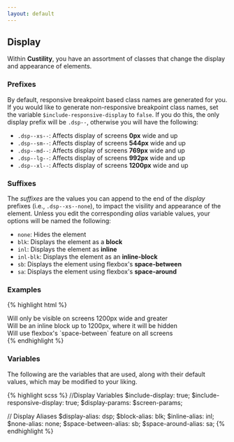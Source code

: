 ```yaml
---
layout: default
---
```


## Display

Within **Custility**, you have an assortment of classes that change the display and appearance of elements.

### Prefixes
By default, responsive breakpoint based class names are generated for you. If you would like to generate non-responsive breakpoint class names, set the variable `$include-responsive-display` to `false`. If you do this, the only display prefix will be `.dsp--`, otherwise you will have the following:

- `.dsp--xs--`: Affects display of screens **0px** wide and up
- `.dsp--sm--`: Affects display of screens **544px** wide and up
- `.dsp--md--`: Affects display of screens **769px** wide and up
- `.dsp--lg--`: Affects display of screens **992px** wide and up
- `.dsp--xl--`: Affects display of screens **1200px** wide and up

### Suffixes
The _suffixes_ are the values you can append to the end of the _display_ prefixes (i.e., `.dsp--xs--none`), to impact the visility and appearance of the element. Unless you edit the corresponding _alias_ variable values, your options will be named the following:

- `none`: Hides the element
- `blk`: Displays the element as a **block**
- `inl`: Displays the element as **inline**
- `inl-blk`: Displays the element as an **inline-block**
- `sb`: Displays the element using flexbox's **space-between**
- `sa`: Displays the element using flexbox's **space-around**

### Examples

{% highlight html %}
  <div class="dsp--xs--none dsp--xl--blk">
    Will only be visible on screens 1200px wide and greater
  </div>
  <div class="dsp--xs--inl-blk dsp--xl--none">
    Will be an inline block up to 1200px, where it will be hidden
  </div>
  <div class="dsp--xs--sb">
    Will use flexbox's `space-between` feature on all screens
  </div>
{% endhighlight %}

### Variables
The following are the variables that are used, along with their default values, which may be modified to your liking.

{% highlight scss %}
  //Display Variables
  $include-display: true;
  $include-responsive-display: true;
  $display-params: $screen-params;

  // Display Aliases
  $display-alias: dsp;
  $block-alias: blk;
  $inline-alias: inl;
  $none-alias: none;
  $space-between-alias: sb;
  $space-around-alias: sa;
{% endhighlight %}
